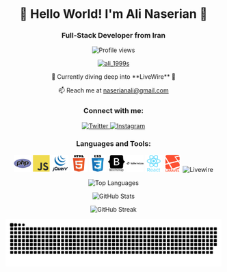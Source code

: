 <h1 align="center">👋 Hello World! I'm Ali Naserian 🚀</h1>
<h3 align="center">Full-Stack Developer from Iran</h3>

<p align="center"> 
  <img src="https://komarev.com/ghpvc/?username=CyberAli1989&label=Profile%20views&color=0e75b6&style=flat" alt="Profile views" /> 
</p>

<p align="center"> 
  <a href="https://twitter.com/ali_1999s" target="blank">
    <img src="https://img.shields.io/twitter/follow/ali_1999s?logo=twitter&style=for-the-badge" alt="ali_1999s" />
  </a> 
</p>

<p align="center">
  🌱 Currently diving deep into **LiveWire** 🚀
</p>

<p align="center"> 
  📫 Reach me at <a href="mailto:naserianali@gmail.com">naserianali@gmail.com</a> 
</p>

<h3 align="center">Connect with me:</h3>
<p align="center">
  <a href="https://twitter.com/ali_1999s" target="blank">
    <img src="https://raw.githubusercontent.com/rahuldkjain/github-profile-readme-generator/master/src/images/icons/Social/twitter.svg" alt="Twitter" height="30" width="40" />
  </a>
  <a href="https://instagram.com/nasserianali" target="blank">
    <img src="https://raw.githubusercontent.com/rahuldkjain/github-profile-readme-generator/master/src/images/icons/Social/instagram.svg" alt="Instagram" height="30" width="40" />
  </a>
</p>

<h3 align="center">Languages and Tools:</h3>
<p align="center"> 
  <img src="https://raw.githubusercontent.com/devicons/devicon/master/icons/php/php-original.svg" alt="PHP" width="40" height="40"/> 
  <img src="https://raw.githubusercontent.com/devicons/devicon/master/icons/javascript/javascript-original.svg" alt="JavaScript" width="40" height="40"/> 
  <img src="https://raw.githubusercontent.com/devicons/devicon/master/icons/jquery/jquery-original-wordmark.svg" alt="jQuery" width="40" height="40"/> 
  <img src="https://raw.githubusercontent.com/devicons/devicon/master/icons/html5/html5-original-wordmark.svg" alt="HTML5" width="40" height="40"/> 
  <img src="https://raw.githubusercontent.com/devicons/devicon/master/icons/css3/css3-original-wordmark.svg" alt="CSS3" width="40" height="40"/> 
  <img src="https://raw.githubusercontent.com/devicons/devicon/master/icons/bootstrap/bootstrap-plain-wordmark.svg" alt="Bootstrap" width="40" height="40"/> 
  <img src="https://raw.githubusercontent.com/devicons/devicon/master/icons/tailwindcss/tailwindcss-plain-wordmark.svg" alt="Tailwind CSS" width="40" height="40"/> 
  <img src="https://raw.githubusercontent.com/devicons/devicon/master/icons/react/react-original-wordmark.svg" alt="React.js" width="40" height="40"/> 
  <img src="https://raw.githubusercontent.com/devicons/devicon/master/icons/laravel/laravel-plain-wordmark.svg" alt="Laravel" width="40" height="40"/> 
  <img src="https://laravel-livewire.com/img/leaf-white.svg" alt="Livewire" width="40" height="40"/>
</p>

<p align="center">
  <img src="https://github-readme-stats.vercel.app/api/top-langs?username=cyberali1989&show_icons=true&locale=en&layout=compact" alt="Top Languages" />
</p>

<p align="center">
  <img src="https://github-readme-stats.vercel.app/api?username=cyberali1989&show_icons=true&locale=en" alt="GitHub Stats" />
</p>

<p align="center">
  <img src="https://github-readme-streak-stats.herokuapp.com/?user=cyberali1989&" alt="GitHub Streak" />
</p>

<p align="center">
  <img src="scratch.svg" />
</p>
